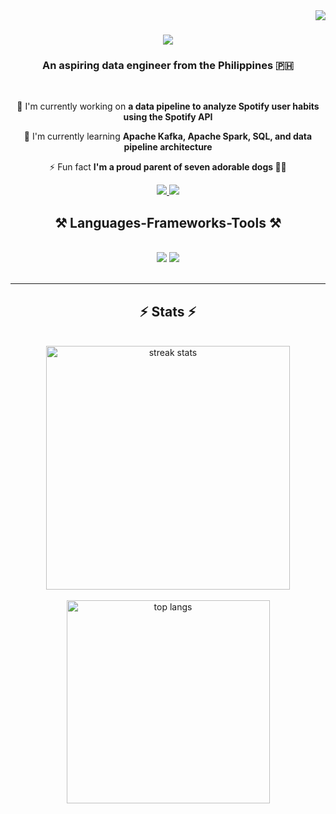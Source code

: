 <img align="right" src="https://visitor-badge.laobi.icu/badge?page_id=axsulit.axsulit" />

<h1 align="center">
    <img src="https://readme-typing-svg.herokuapp.com/?font=Righteous&size=35&center=true&vCenter=true&width=500&height=70&duration=4000&lines=Hi+There!+👋;+I'm+Anne+Sulit!;" />
</h1>

<h3 align="center">An aspiring data engineer from the Philippines 🇵🇭</h3>

<br/>

<div align="center">
 
🔭 I'm currently working on **a data pipeline to analyze Spotify user habits using the Spotify API**

🌱 I'm currently learning **Apache Kafka, Apache Spark, SQL, and data pipeline architecture**

⚡ Fun fact **I'm a proud parent of seven adorable dogs 🐶🐾**

 </div>

<div align="center"> 
  <a href="mailto:annegabriellesulit@gmail.com">
    <img src="https://img.shields.io/badge/Gmail-333333?style=for-the-badge&logo=gmail&logoColor=red" />
  </a>
  <a href="https://linkedin.com/in/annesulit" target="_blank">
    <img src="https://img.shields.io/badge/LinkedIn-0077B5?style=for-the-badge&logo=linkedin&logoColor=white" target="_blank" />
  </a>
</div>

<h2 align="center">⚒️ Languages-Frameworks-Tools ⚒️</h2>
<br/>
<div align="center">
    <img src="https://skillicons.dev/icons?i=python,java,c,cpp,mysql,html,css,javascript,nextjs,flask,mongodb,firebase" />
    <img src="https://skillicons.dev/icons?i=github,vscode,git,figma" /><br>
</div>

<br/>
<hr/>

<h2 align="center">⚡ Stats ⚡</h2>
<br>
<div align=center>
  <img width=390 src="https://streak-stats.demolab.com?user=axsulit&theme=transparent&border_radius=5.5&card_width=500px" alt="streak stats"/>
  <br>
  <br>
  <img width=325 align="center" src="https://github-readme-stats.vercel.app/api/top-langs/?username=axsulit&layout=compact&border_radius=5.5&theme=transparent&hide=jupyter%20notebook" alt="top langs" />
</div>

<br/><br/>

<!--
**axsulit/axsulit** is a ✨ _special_ ✨ repository because its `README.md` (this file) appears on your GitHub profile.

Here are some ideas to get you started:

- 🔭 I’m currently working on ...
- 🌱 I’m currently learning ...
- 👯 I’m looking to collaborate on ...
- 🤔 I’m looking for help with ...
- 💬 Ask me about ...
- 📫 How to reach me: ...
- 😄 Pronouns: ...
- ⚡ Fun fact: ...
  -->
